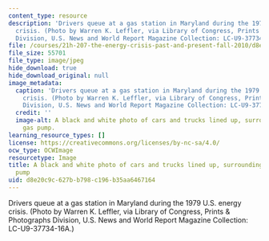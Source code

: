 ```yaml
---
content_type: resource
description: 'Drivers queue at a gas station in Maryland during the 1979 U.S. energy
  crisis. (Photo by Warren K. Leffler, via Library of Congress, Prints & Photographs
  Division, U.S. News and World Report Magazine Collection: LC-U9-37734-16A.)'
file: /courses/21h-207-the-energy-crisis-past-and-present-fall-2010/d8e20c9c627bb798c196b35aa6467164_21h-207f10.jpg
file_size: 55701
file_type: image/jpeg
hide_download: true
hide_download_original: null
image_metadata:
  caption: 'Drivers queue at a gas station in Maryland during the 1979 U.S. energy
    crisis. (Photo by Warren K. Leffler, via Library of Congress, Prints & Photographs
    Division, U.S. News and World Report Magazine Collection: LC-U9-37734-16A.)'
  credit: ''
  image-alt: A black and white photo of cars and trucks lined up, surrounding a single
    gas pump.
learning_resource_types: []
license: https://creativecommons.org/licenses/by-nc-sa/4.0/
ocw_type: OCWImage
resourcetype: Image
title: A black and white photo of cars and trucks lined up, surrounding a single gas
  pump
uid: d8e20c9c-627b-b798-c196-b35aa6467164
---
```

Drivers queue at a gas station in Maryland during the 1979 U.S. energy crisis. (Photo by Warren K. Leffler, via Library of Congress, Prints & Photographs Division, U.S. News and World Report Magazine Collection: LC-U9-37734-16A.)